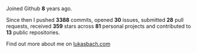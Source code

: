 Joined Github **8** years ago.

Since then I pushed **3388** commits, opened **30** issues, submitted **28** pull requests, received **359** stars across **81** personal projects and contributed to **13** public repositories.

Find out more about me on [lukasbach.com](https://lukasbach.com)
